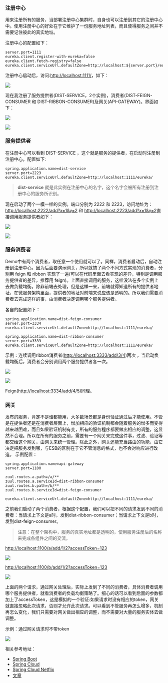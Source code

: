 ### 注册中心
用来注册所有的服务，当部署注册中心集群时，自身也可以注册到其它的注册中心中。使用注册中心的好处在于它维护了一份服务地址列表，而且使得服务之间并不需要记住彼此的真实地址。

注册中心的配置如下：
```
server.port=1111
eureka.client.register-with-eureka=false
eureka.client.fetch-registry=false
eureka.client.serviceUrl.defaultZone=http://localhost:${server.port}/eureka/
```
注册中心启动后，访问:[http://localhost:1111/](http://localhost:1111/)，如下：

![](./images/0.png) 

现在我注册了服务提供者(DIST-SERVICE，2个实例)，消费者(DIST-FEIGN-CONSUMER 和 DIST-RIBBON-CONSUMER)及网关(API-GATEWAY)。界面如下：

![](./images/1.png) 

![](./images/2.png) 

### 服务提供者
在注册中心可以看到 DIST-SERVICE ，这个就是服务的提供者，在启动时注册到注册中心，配置如下:
```
spring.application.name=dist-service
server.port=2223
eureka.client.serviceUrl.defaultZone=http://localhost:1111/eureka/
```

> **dist-service** 就是此实例在注册中心的名字，这个名字会被所有注册到注册中心的服务所识别。

现在启动了两个一模一样的实例。端口分别为 2222 和 2223，访问地址为：[http://localhost:2222/add?x=1&y=2](http://localhost:2222/add?x=1&y=2) 和 [http://localhost:2223/add?x=1&y=2](http://localhost:2223/add?x=1&y=2)直接调用服务提供者如下：

![](./images/3.png) 

![](./images/4.png) 
 
### 服务消费者
Demo中有两个消费者，取任意一个使用就可以了。同样，消费者启动后，自动注册到注册中心。因为后面要演示网关，所以就搞了两个不同方式实现的消费者，分别用 feign 和 ribbon 实现了一遍(可以在代码里面去看实现的差异，特别是调用服务提供者的差异，推荐用 feign)。上面直接调用的服务，这样没法在多个实例上去做负载均衡。除非前端去处理，但是这样一来，前端就得知道所有的提供者地址，在微服务架构里面，提供者的地址对前端来说应该是透明的。所以我们需要消费者去完成这样的事，由消费者决定调用哪个服务提供者。

各自的配置如下：
```
spring.application.name=dist-feign-consumer
server.port=3334
eureka.client.serviceUrl.defaultZone=http://localhost:1111/eureka/
```
```
spring.application.name=dist-ribbon-consumer
server.port=3333
eureka.client.serviceUrl.defaultZone=http://localhost:1111/eureka/
```

示例：连续调用ribbon消费者([http://localhost:3333/add/3/4](http://localhost:3333/add/3/4))两次 ，当启动负载均衡后，消费者会分别调用两个服务提供者各一次。

![](./images/5.png) 

![](./images/6.png) 

Feign([http://localhost:3334/add/4/5](http://localhost:3334/add/4/5))同理。

### 网关
发布的服务，肯定不是谁都能用，大多数场景都是身份验证通过后才能使用。不管是在提供者还是在消费者层面上，增加相应的验证机制都会随着服务的增多而变得越来越困难，而且如果验证机制有变，所有的服务程序都要做出相应的调整，这显然不合理。所以在所有的服务之前，需要有一个网关来完成这件事，过滤、验证等都交给这个网关，由网关来统一管理。除此之外，网关还能充当路由的功能，由它决定把服务发到哪，与ESB的区别在于它不管消息的格式，也不会对响应进行改造。
示例配置：
```
spring.application.name=api-gateway
server.port=1100

zuul.routes.a.path=/a/**
zuul.routes.a.serviceId=dist-ribbon-consumer
zuul.routes.b.path=/b/**
zuul.routes.b.serviceId=dist-feign-consumer

eureka.client.serviceUrl.defaultZone=http://localhost:1111/eureka/
```
之前我们启动了两个消费者，根据这个配置，我们可以把不同的请求发到不同的消费者：当请求上下文是a时，发到dist-ribbon-consumer；当请求上下文是b时，发到dist-feign-consumer。

> 注意：在整个架构中，服务的真实地址都是透明的，使用服务注册后的名称来完成各组件之间的交流。

[http://localhost:1100/a/add/1/2?accessToken=123](http://localhost:1100/a/add/1/2?accessToken=123)

![](./images/7.png) 

[http://localhost:1100/b/add/1/2?accessToken=123](http://localhost:1100/b/add/1/2?accessToken=123)

![](./images/8.png)   

上面的两个请求，通过网关处理后，实际上发到了不同的消费者，具体消费者调用哪个服务提供者，就看消费者的负载均衡策略了。细心的话可以看到后面的参数都加上了accessToken，这是模拟的一个验证:如果请求时没有相应的token，网关就直接忽略此次请求，否则才允许此次请求。可以看到不管服务再怎么增多，机制再怎么变化，我们只需要对网关做出相应的调整，而不需要对大量的服务实体去做调整。

示例：通过网关请求时不带token

![](./images/9.png)    

相关参考地址：
- [Spring Boot](http://projects.spring.io/spring-boot/)
- [Spring Cloud](http://projects.spring.io/spring-cloud/)
- [Spring Cloud Netflix](http://cloud.spring.io/spring-cloud-netflix/)
- [文章](http://blog.didispace.com/springcloud1/)